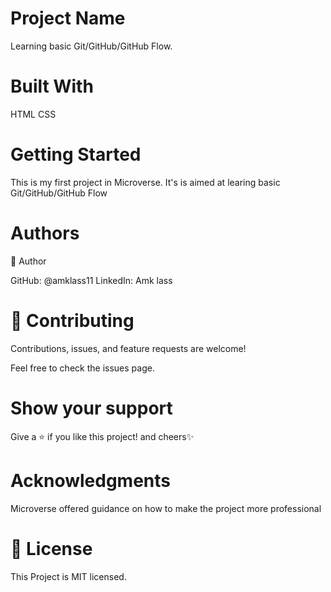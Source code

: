 # Project Name
Learning basic Git/GitHub/GitHub Flow.

# Built With
HTML
CSS
# Getting Started
This is my first project in Microverse. It's is aimed at learing basic Git/GitHub/GitHub Flow

# Authors
👤 Author

GitHub: @amklass11
LinkedIn: Amk lass
# 🤝 Contributing
Contributions, issues, and feature requests are welcome!

Feel free to check the issues page.

# Show your support
Give a ⭐️ if you like this project! and cheers✨

 # Acknowledgments
Microverse offered guidance on how to make the project more professional


# 📝 License
This Project is MIT licensed.
